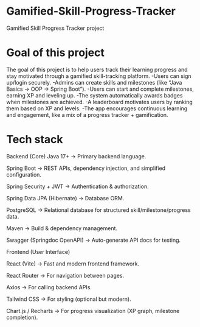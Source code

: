 # Gamified-Skill-Progress-Tracker
Gamified Skill Progress Tracker project

# Goal of this project
The goal of this project is to help users track their learning progress and stay motivated through a gamified skill-tracking platform.
-Users can sign up/login securely.
-Admins can create skills and milestones (like “Java Basics → OOP → Spring Boot”).
-Users can start and complete milestones, earning XP and leveling up.
-The system automatically awards badges when milestones are achieved.
-A leaderboard motivates users by ranking them based on XP and levels.
-The app encourages continuous learning and engagement, like a mix of a progress tracker + gamification.

# Tech stack
Backend (Core)
Java 17+ → Primary backend language.

Spring Boot → REST APIs, dependency injection, and simplified configuration.

Spring Security + JWT → Authentication & authorization.

Spring Data JPA (Hibernate) → Database ORM.

PostgreSQL → Relational database for structured skill/milestone/progress data.

Maven → Build & dependency management.

Swagger (Springdoc OpenAPI) → Auto-generate API docs for testing.

Frontend (User Interface)

React (Vite) → Fast and modern frontend framework.

React Router → For navigation between pages.

Axios → For calling backend APIs.

Tailwind CSS → For styling (optional but modern).

Chart.js / Recharts → For progress visualization (XP graph, milestone completion).
